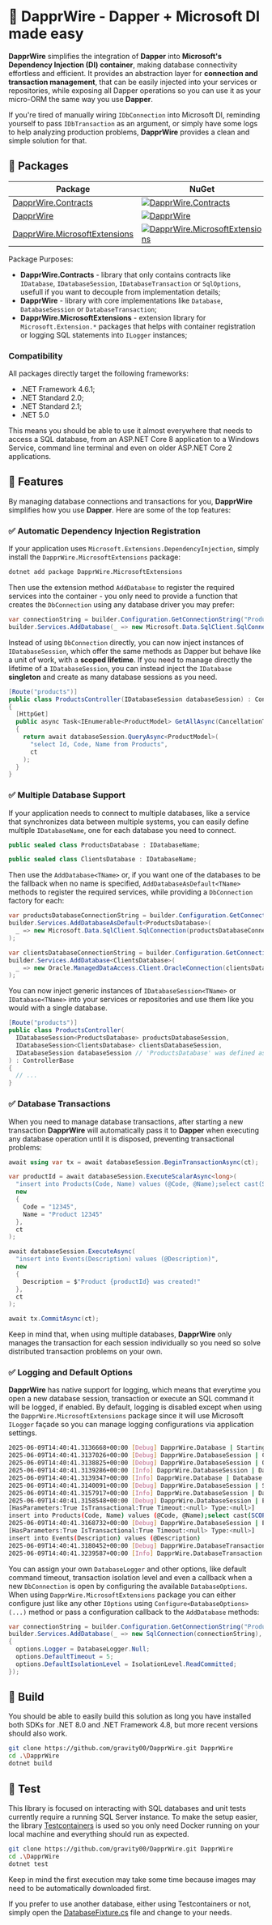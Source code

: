 # :pushpin: DapprWire - Dapper + Microsoft DI made easy

**DapprWire** simplifies the integration of **Dapper** into **Microsoft's Dependency Injection (DI) container**, making database connectivity effortless and efficient. It provides an abstraction layer for **connection and transaction management**, that can be easily injected into your services or repositories, while exposing all Dapper operations so you can use it as your micro-ORM the same way you use **Dapper**.

If you're tired of manually wiring `IDbConnection` into Microsoft DI, reminding yourself to pass `IDbTransaction` as an argument, or simply have some logs to help analyzing production problems, **DapprWire** provides a clean and simple solution for that.

## :briefcase: Packages

| Package | NuGet | Downloads |
| ------- | ----- | --------- |
| [DapprWire.Contracts](https://www.nuget.org/packages/DapprWire.Contracts) | [![DapprWire.Contracts](https://img.shields.io/nuget/v/DapprWire.Contracts.svg)](https://www.nuget.org/packages/DapprWire.Contracts) | [![DapprWire.Contracts](https://img.shields.io/nuget/dt/DapprWire.Contracts.svg)](https://www.nuget.org/packages/DapprWire.Contracts) |
| [DapprWire](https://www.nuget.org/packages/DapprWire) | [![DapprWire](https://img.shields.io/nuget/v/DapprWire.svg)](https://www.nuget.org/packages/DapprWire) | [![DapprWire](https://img.shields.io/nuget/dt/DapprWire.svg)](https://www.nuget.org/packages/DapprWire) |
| [DapprWire.MicrosoftExtensions](https://www.nuget.org/packages/DapprWire.MicrosoftExtensions) | [![DapprWire.MicrosoftExtensions](https://img.shields.io/nuget/v/DapprWire.MicrosoftExtensions.svg)](https://www.nuget.org/packages/DapprWire.MicrosoftExtensions) | [![DapprWire.MicrosoftExtensions](https://img.shields.io/nuget/dt/DapprWire.MicrosoftExtensions.svg)](https://www.nuget.org/packages/DapprWire.MicrosoftExtensions) |

Package Purposes:

* **DapprWire.Contracts** - library that only contains contracts like `IDatabase`, `IDatabaseSession`, `IDatabaseTransaction` or `SqlOptions`, usefull if you want to decouple from implementation details; 
* **DapprWire** - library with core implementations like `Database`, `DatabaseSession` or `DatabaseTransaction`;
* **DapprWire.MicrosoftExtensions** - extension library for `Microsoft.Extension.*` packages that helps with container registration or logging SQL statements into `ILogger` instances;

### Compatibility

All packages directly target the following frameworks:

* .NET Framework 4.6.1;
* .NET Standard 2.0;
* .NET Standard 2.1;
* .NET 5.0

This means you should be able to use it almost everywhere that needs to access a SQL database, from an ASP.NET Core 8 application to a Windows Service, command line terminal and even on older ASP.NET Core 2 applications.

## :rocket: Features

By managing database connections and transactions for you, **DapprWire** simplifies how you use **Dapper**. Here are some of the top features:

### :white_check_mark: Automatic Dependency Injection Registration

If your application uses `Microsoft.Extensions.DependencyInjection`, simply install the `DapprWire.MicrosoftExtensions` package:

```sh
dotnet add package DapprWire.MicrosoftExtensions
```

Then use the extension method `AddDatabase` to register the required services into the container - you only need to provide a function that creates the `DbConnection` using any database driver you may prefer:

```cs
var connectionString = builder.Configuration.GetConnectionString("ProductsDatabase");
builder.Services.AddDatabase(_ => new Microsoft.Data.SqlClient.SqlConnection(connectionString));
```

Instead of using `DbConnection` directly, you can now inject instances of `IDatabaseSession`, which offer the same methods as Dapper but behave like a unit of work, with a **scoped lifetime**.
If you need to manage directly the lifetime of a `IDatabaseSession`, you can instead inject the `IDatabase` **singleton** and create as many database sessions as you need.

```cs
[Route("products")]
public class ProductsController(IDatabaseSession databaseSession) : ControllerBase
{
  [HttpGet]
  public async Task<IEnumerable<ProductModel> GetAllAsync(CancellationToken ct)
  {
    return await databaseSession.QueryAsync<ProductModel>(
      "select Id, Code, Name from Products",
      ct
    );
  }
}
```

### :white_check_mark: Multiple Database Support

If your application needs to connect to multiple databases, like a service that synchronizes data between multiple systems, you can easily define multiple `IDatabaseName`, one for each database you need to connect.

```cs
public sealed class ProductsDatabase : IDatabaseName;

public sealed class ClientsDatabase : IDatabaseName;
```

Then use the `AddDatabase<TName>` or, if you want one of the databases to be the fallback when no name is specified, `AddDatabaseAsDefault<TName>` methods to register the required services, while providing a `DbConnection` factory for each:

```cs
var productsDatabaseConnectionString = builder.Configuration.GetConnectionString("ProductsDatabase");
builder.Services.AddDatabaseAsDefault<ProductsDatabase>(
  _ => new Microsoft.Data.SqlClient.SqlConnection(productsDatabaseConnectionString)
);

var clientsDatabaseConnectionString = builder.Configuration.GetConnectionString("ClientsDatabase");
builder.Services.AddDatabase<ClientsDatabase>(
  _ => new Oracle.ManagedDataAccess.Client.OracleConnection(clientsDatabaseConnectionString)
);
```

You can now inject generic instances of `IDatabaseSession<TName>` or `IDatabase<TName>` into your services or repositories and use them like you would with a single database.

```cs
[Route("products")]
public class ProductsController(
  IDatabaseSession<ProductsDatabase> productsDatabaseSession,
  IDatabaseSession<ClientsDatabase> clientsDatabaseSession,
  IDatabaseSession databaseSession // 'ProductsDatabase' was defined as default, so this is the same instance as 'productsDatabaseSession'
) : ControllerBase
{
  // ...
}
```

### :white_check_mark: Database Transactions

When you need to manage database transactions, after starting a new transaction **DapprWire** will automatically pass it to **Dapper** when executing any database operation until it is disposed, preventing transactional problems:

```cs
await using var tx = await databaseSession.BeginTransactionAsync(ct);

var productId = await databaseSession.ExecuteScalarAsync<long>(
  "insert into Products(Code, Name) values (@Code, @Name);select cast(SCOPE_IDENTITY() as bigint);",
  new
  {
    Code = "12345",
    Name = "Product 12345"
  },
  ct
);

await databaseSession.ExecuteAsync(
  "insert into Events(Description) values (@Description)",
  new
  {
    Description = $"Product {productId} was created!"
  },
  ct
);

await tx.CommitAsync(ct);
```

Keep in mind that, when using multiple databases, **DapprWire** only manages the transaction for each session individually so you need so solve distributed transaction problems on your own.

### :white_check_mark: Logging and Default Options

**DapprWire** has native support for logging, which means that everytime you open a new database session, transaction or execute an SQL command it will be logged, if enabled.
By default, logging is disabled except when using the `DapprWire.MicrosoftExtensions` package since it will use Microsoft `ILogger` façade so you can manage logging configurations via application settings.

```sh
2025-06-09T14:40:41.3136668+00:00 [Debug] DapprWire.Database | Starting a new database session...
2025-06-09T14:40:41.3137026+00:00 [Debug] DapprWire.DatabaseSession | Creating a new database connection...
2025-06-09T14:40:41.3138825+00:00 [Debug] DapprWire.DatabaseSession | Opening the database connection...
2025-06-09T14:40:41.3139286+00:00 [Info] DapprWire.DatabaseSession | Database connection opened successfully.
2025-06-09T14:40:41.3139347+00:00 [Info] DapprWire.Database | Database session started successfully.
2025-06-09T14:40:41.3140091+00:00 [Debug] DapprWire.DatabaseSession | Starting a new database transaction [IsolationLevel:ReadCommitted]
2025-06-09T14:40:41.3157917+00:00 [Info] DapprWire.DatabaseSession | Database transaction started successfully
2025-06-09T14:40:41.3158548+00:00 [Debug] DapprWire.DatabaseSession | Executing SQL command
[HasParameters:True IsTransactional:True Timeout:<null> Type:<null>]
insert into Products(Code, Name) values (@Code, @Name);select cast(SCOPE_IDENTITY() as bigint);
2025-06-09T14:40:41.3168732+00:00 [Debug] DapprWire.DatabaseSession | Executing SQL command
[HasParameters:True IsTransactional:True Timeout:<null> Type:<null>]
insert into Events(Description) values (@Description)
2025-06-09T14:40:41.3180452+00:00 [Debug] DapprWire.DatabaseTransaction | Committing the database transaction...
2025-06-09T14:40:41.3239587+00:00 [Info] DapprWire.DatabaseTransaction | Database transaction committed successfully.
```

You can assign your own `DatabaseLogger` and other options, like default command timeout, transaction isolation level and even a callback when a new `DbConnection` is open by configuring the available `DatabaseOptions`.
When using `DapprWire.MicrosoftExtensions` package you can either configure just like any other `IOptions` using `Configure<DatabaseOptions>(...)` method or pass a configuration callback to the `AddDatabase` methods:

```cs
var connectionString = builder.Configuration.GetConnectionString("ProductsDatabase");
builder.Services.AddDatabase(_ => new SqlConnection(connectionString), options =>
{
  options.Logger = DatabaseLogger.Null;
  options.DefaultTimeout = 5;
  options.DefaultIsolationLevel = IsolationLevel.ReadCommitted;
});
```

## :hammer: Build

You should be able to easily build this solution as long you have installed both SDKs for .NET 8.0 and .NET Framework 4.8, but more recent versions should also work.

```sh
git clone https://github.com/gravity00/DapprWire.git DapprWire
cd .\DapprWire
dotnet build
```

## :construction: Test

This library is focused on interacting with SQL databases and unit tests currently require a running SQL Server instance.
To make the setup easier, the library [Testcontainers](https://testcontainers.com/) is used so you only need Docker running on your local machine and everything should run as expected.

```sh
git clone https://github.com/gravity00/DapprWire.git DapprWire
cd .\DapprWire
dotnet test
```

Keep in mind the first execution may take some time because images may need to be automatically downloaded first.

If you prefer to use another database, either using Testcontainers or not, simply open the [DatabaseFixture.cs](https://github.com/gravity00/DapprWire/blob/main/test/DapprWire.Tests/DatabaseFixture.cs) file and change to your needs.
